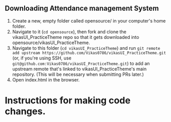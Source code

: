 ## Downloading Attendance management System

1. Create a new, empty folder called opensource/ in your computer's home folder.
2. Navigate to it (`cd opensource`), then fork and clone the vikasUI_PracticeTheme repo so that it gets downloaded into opensource/vikasUI_PracticeTheme.
3. Navigate to this folder (`cd vikasUI_PracticeTheme`) and run `git remote add upstream https://github.com/Vikas0786/vikasUI_PracticeTheme.git` (or, if you're using SSH, use `git@github.com:Vikas0786/vikasUI_PracticeTheme.git`) to add an upstream remote that's linked to vikasUI_PracticeTheme's main repository. (This will be necessary when submitting PRs later.)
4. Open index.html in the browser.

# Instructions for making code changes.
